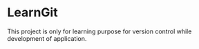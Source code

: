 # LearnGit
This project is only for learning purpose for version control while development of application.
